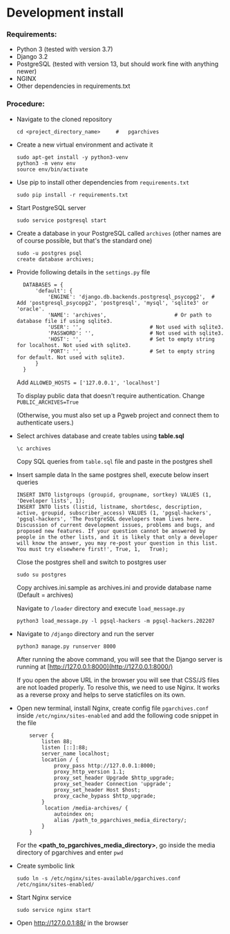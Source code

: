# Development install

### Requirements:

- Python 3 (tested with version 3.7)
- Django 3.2
- PostgreSQL (tested with version 13, but should work fine with anything newer)
- NGINX
- Other dependencies in requirements.txt

### Procedure:
- Navigate to the cloned repository

    ```
    cd <project_directory_name>     #   pgarchives
    ```
- Create a new virtual environment and activate it
    ```
    sudo apt-get install -y python3-venv
    python3 -m venv env
    source env/bin/activate
    ```
- Use pip to install other dependencies from `requirements.txt`
    ```
    sudo pip install -r requirements.txt
    ```
- Start PostgreSQL server
    ```
    sudo service postgresql start
    ```
- Create a database in your PostgreSQL called `archives` (other names are of course possible, but that's the standard one)
    ```
    sudo -u postgres psql
    create database archives;
    ```
    
-   Provide following details in the `settings.py` file
    ```
      DATABASES = {
          'default': {
              'ENGINE': 'django.db.backends.postgresql_psycopg2',  # Add 'postgresql_psycopg2', 'postgresql', 'mysql', 'sqlite3' or 'oracle'.
              'NAME': 'archives',                      # Or path to database file if using sqlite3.
              'USER': '',                      # Not used with sqlite3.
              'PASSWORD': '',                  # Not used with sqlite3.
              'HOST': '',                      # Set to empty string for localhost. Not used with sqlite3.
              'PORT': '',                      # Set to empty string for default. Not used with sqlite3.
          }
      }
    ```
    
    Add `ALLOWED_HOSTS = ['127.0.0.1', 'localhost']`
    
    To display public data that doesn't require authentication. Change `PUBLIC_ARCHIVES=True`
    
    (Otherwise, you must also set up a Pgweb project and connect them to authenticate users.)
- Select archives database and create tables using **table.sql**
    ```
    \c archives
    ```
    Copy SQL queries from `table.sql` file and paste in the postgres shell
    
- Insert sample data
    In the same postgres shell, execute below insert queries
    ```
    INSERT INTO listgroups (groupid, groupname, sortkey) VALUES (1, 'Developer lists', 1);
    INSERT INTO lists (listid, listname, shortdesc, description, active, groupid, subscriber_access) VALUES (1, 'pgsql-hackers', 'pgsql-hackers', 'The PostgreSQL developers team lives here. Discussion of current development issues, problems and bugs, and proposed new features. If your question cannot be answered by people in the other lists, and it is likely that only a developer will know the answer, you may re-post your question in this list. You must try elsewhere first!', True, 1,   True);
    ```
    Close the postgres shell and switch to postgres user
    ```
    sudo su postgres
    ```
    Copy archives.ini.sample as archives.ini and provide database name (Default = archives)
    
    Navigate to `/loader` directory and execute `load_message.py` 
    ```
    python3 load_message.py -l pgsql-hackers -m pgsql-hackers.202207
    ```

- Navigate to `/django` directory and run the server
    ```
    python3 manage.py runserver 8000
    ```

    After running the above command, you will see that the Django server is running at [http://127.0.0.1:8000](http://127.0.0.1:8000/)

    If you open the above URL in the browser you will see that CSS/JS files are not loaded properly. To resolve this, we need to use Nginx. It works as a reverse proxy and helps to serve staticfiles on its own.

- Open new terminal, install Nginx, create config file `pgarchives.conf` inside `/etc/nginx/sites-enabled` and add the following code snippet in the file
    ```
        server {
            listen 88;
            listen [::]:88;
            server_name localhost;
            location / {
                proxy_pass http://127.0.0.1:8000;
                proxy_http_version 1.1;
                proxy_set_header Upgrade $http_upgrade;
                proxy_set_header Connection 'upgrade';
                proxy_set_header Host $host;
                proxy_cache_bypass $http_upgrade;
            }
             location /media-archives/ {
                autoindex on;
                alias /path_to_pgarchives_media_directory/;
            }
        }
    ```

    For the **<path_to_pgarchives_media_directory>**, go inside the media directory of pgarchives and enter `pwd`

- Create symbolic link
    ```
    sudo ln -s /etc/nginx/sites-available/pgarchives.conf /etc/nginx/sites-enabled/
    ```
- Start Nginx service
    ```
    sudo service nginx start
    ```
- Open http://127.0.0.1:88/ in the browser
